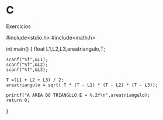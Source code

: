 # C
Exercicios

#include<stdio.h>
#include<math.h>

int main()
{
    float L1,L2,L3,areatriangulo,T;

    scanf("%f",&L1);
    scanf("%f",&L2);
    scanf("%f",&L3);

    T =(L1 + L2 + L3) / 2;
    areatriangulo = sqrt( T * (T - L1) * (T - L2) * (T - L3));

    printf("A AREA DO TRIANGULO E = %.2f\n",areatriangulo);
    return 0;
}

